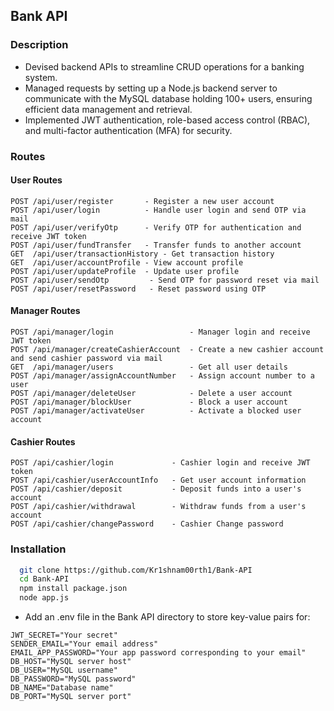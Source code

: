 ## Bank API

### Description

+ Devised backend APIs to streamline CRUD operations for a banking system.
+ Managed requests by setting up a Node.js backend server to communicate with the MySQL database holding 100+ users,
ensuring efficient data management and retrieval.
+ Implemented JWT authentication, role-based access control (RBAC), and multi-factor authentication (MFA) for security.

### Routes

#### User Routes

```
POST /api/user/register       - Register a new user account  
POST /api/user/login          - Handle user login and send OTP via mail
POST /api/user/verifyOtp      - Verify OTP for authentication and receive JWT token 
POST /api/user/fundTransfer   - Transfer funds to another account  
GET  /api/user/transactionHistory - Get transaction history  
GET  /api/user/accountProfile - View account profile  
POST /api/user/updateProfile  - Update user profile
POST /api/user/sendOtp         - Send OTP for password reset via mail
POST /api/user/resetPassword   - Reset password using OTP  
```
#### Manager Routes

```
POST /api/manager/login                 - Manager login and receive JWT token 
POST /api/manager/createCashierAccount  - Create a new cashier account and send cashier password via mail
GET  /api/manager/users                 - Get all user details  
POST /api/manager/assignAccountNumber   - Assign account number to a user  
POST /api/manager/deleteUser            - Delete a user account  
POST /api/manager/blockUser             - Block a user account  
POST /api/manager/activateUser          - Activate a blocked user account  
```
#### Cashier Routes

```
POST /api/cashier/login             - Cashier login and receive JWT token 
POST /api/cashier/userAccountInfo   - Get user account information  
POST /api/cashier/deposit           - Deposit funds into a user's account  
POST /api/cashier/withdrawal        - Withdraw funds from a user's account
POST /api/cashier/changePassword    - Cashier Change password 
```

### Installation

```sh
  git clone https://github.com/Kr1shnam00rth1/Bank-API
  cd Bank-API
  npm install package.json
  node app.js
```
+ Add an .env file in the Bank API directory to store key-value pairs for:
  
```
JWT_SECRET="Your secret"
SENDER_EMAIL="Your email address"
EMAIL_APP_PASSWORD="Your app password corresponding to your email"
DB_HOST="MySQL server host"
DB_USER="MySQL username"
DB_PASSWORD="MySQL password"
DB_NAME="Database name"
DB_PORT="MySQL server port"
```
